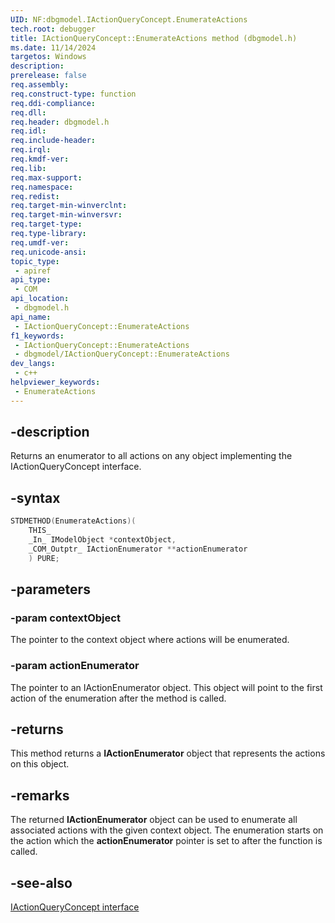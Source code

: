 ```yaml
---
UID: NF:dbgmodel.IActionQueryConcept.EnumerateActions
tech.root: debugger
title: IActionQueryConcept::EnumerateActions method (dbgmodel.h)
ms.date: 11/14/2024
targetos: Windows
description: 
prerelease: false
req.assembly: 
req.construct-type: function
req.ddi-compliance: 
req.dll: 
req.header: dbgmodel.h
req.idl: 
req.include-header: 
req.irql: 
req.kmdf-ver: 
req.lib: 
req.max-support: 
req.namespace: 
req.redist: 
req.target-min-winverclnt: 
req.target-min-winversvr: 
req.target-type: 
req.type-library: 
req.umdf-ver: 
req.unicode-ansi: 
topic_type:
 - apiref
api_type:
 - COM
api_location:
 - dbgmodel.h
api_name:
 - IActionQueryConcept::EnumerateActions
f1_keywords:
 - IActionQueryConcept::EnumerateActions
 - dbgmodel/IActionQueryConcept::EnumerateActions
dev_langs:
 - c++
helpviewer_keywords:
 - EnumerateActions
---
```


## -description

Returns an enumerator to all actions on any object implementing the IActionQueryConcept interface.

## -syntax

```cpp
STDMETHOD(EnumerateActions)(
    THIS_
    _In_ IModelObject *contextObject,
    _COM_Outptr_ IActionEnumerator **actionEnumerator
    ) PURE;
```

## -parameters

### -param contextObject

The pointer to the context object where actions will be enumerated.

### -param actionEnumerator

The pointer to an IActionEnumerator object. This object will point to the first action of the enumeration after the method is called.

## -returns

This method returns a **IActionEnumerator** object that represents the actions on this object.

## -remarks

The returned **IActionEnumerator** object can be used to enumerate all associated actions with the given context object. The enumeration starts on the action which the **actionEnumerator** pointer is set to after the function is called.
## -see-also

[IActionQueryConcept interface](nn-dbgmodel-iactionqueryconcept.md)